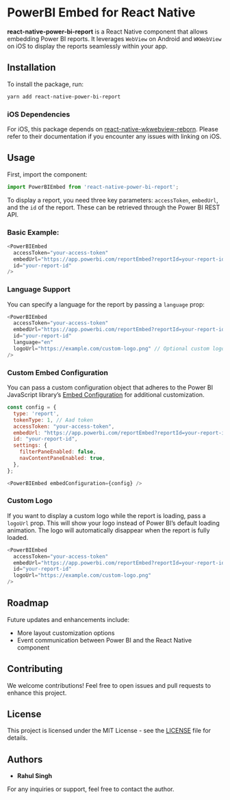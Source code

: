 
# PowerBI Embed for React Native

**react-native-power-bi-report** is a React Native component that allows embedding Power BI reports. It leverages `WebView` on Android and `WKWebView` on iOS to display the reports seamlessly within your app.

## Installation

To install the package, run:

```bash
yarn add react-native-power-bi-report
```

### iOS Dependencies

For iOS, this package depends on [react-native-wkwebview-reborn](https://github.com/CRAlpha/react-native-wkwebview). Please refer to their documentation if you encounter any issues with linking on iOS.

## Usage

First, import the component:

```javascript
import PowerBIEmbed from 'react-native-power-bi-report';
```

To display a report, you need three key parameters: `accessToken`, `embedUrl`, and the `id` of the report. These can be retrieved through the Power BI REST API.

### Basic Example:

```javascript
<PowerBIEmbed
  accessToken="your-access-token"
  embedUrl="https://app.powerbi.com/reportEmbed?reportId=your-report-id&groupId=your-group-id"
  id="your-report-id"
/>
```

### Language Support

You can specify a language for the report by passing a `language` prop:

```javascript
<PowerBIEmbed
  accessToken="your-access-token"
  embedUrl="https://app.powerbi.com/reportEmbed?reportId=your-report-id&groupId=your-group-id"
  id="your-report-id"
  language="en"
  logoUrl="https://example.com/custom-logo.png" // Optional custom logo
/>
```

### Custom Embed Configuration

You can pass a custom configuration object that adheres to the Power BI JavaScript library’s [Embed Configuration](https://github.com/Microsoft/PowerBI-JavaScript/wiki/Embed-Configuration-Details) for additional customization.

```javascript
const config = {
  type: 'report',
  tokenType: 1, // Aad token
  accessToken: "your-access-token",
  embedUrl: "https://app.powerbi.com/reportEmbed?reportId=your-report-id&groupId=your-group-id",
  id: "your-report-id",
  settings: {
    filterPaneEnabled: false,
    navContentPaneEnabled: true,
  },
};

<PowerBIEmbed embedConfiguration={config} />
```

### Custom Logo

If you want to display a custom logo while the report is loading, pass a `logoUrl` prop. This will show your logo instead of Power BI’s default loading animation. The logo will automatically disappear when the report is fully loaded.

```javascript
<PowerBIEmbed
  accessToken="your-access-token"
  embedUrl="https://app.powerbi.com/reportEmbed?reportId=your-report-id&groupId=your-group-id"
  id="your-report-id"
  logoUrl="https://example.com/custom-logo.png"
/>
```

## Roadmap

Future updates and enhancements include:
- More layout customization options
- Event communication between Power BI and the React Native component

## Contributing

We welcome contributions! Feel free to open issues and pull requests to enhance this project.

## License

This project is licensed under the MIT License - see the [LICENSE](LICENSE) file for details.

## Authors

- **Rahul Singh**

For any inquiries or support, feel free to contact the author.